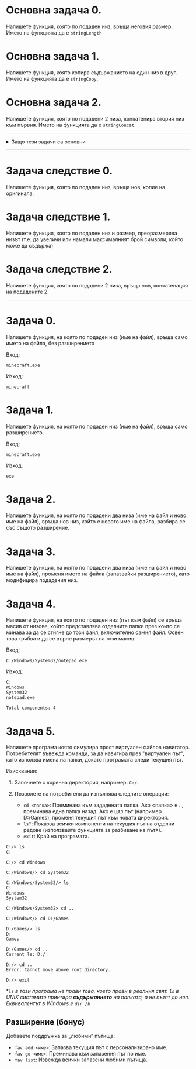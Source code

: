 # Основна задача 0.
Напишете функция, която по подаден низ, връща неговия размер. Името на функцията да е `stringLength`

# Основна задача 1.
Напишете функция, която копира съдържанието на един низ в друг. Името на функцията да е `stringCopy`.

# Основна задача 2.
Напишете функция, която по подадени 2 низа, конкатенира втория низ към първия. Името на функцията да е `stringConcat`.

---

<details>
<summary>Защо тези задачи са основни</summary>

> Тези задачи са основни, защото се намират в стандартната библиотека на С, както и в C++ библиотеката `<cstring>`
>- ``strlen(const char* str)``  
>- ``strcpy(char* destination, const char* source)``  
>- ``strcat(char* destination, const char* source)``

</details>

---

# Задача следствие 0.
Напишете функция, която по подаден низ, връща нов, копие на оригинала.

# Задача следствие 1.
Напишете функция, която по подаден низ и размер, преоразмерява низът (т.е. да увеличи или намали максималният брой символи, който може да съдържа)

# Задача следствие 2.
Напишете функция, която по подадени 2 низа, връща нов, конкатенация на подадените 2.

---

# Задача 0.
Напишете функция, на която по подаден низ (име на файл), връща само името на файла, без разширението

Вход: 
```
minecraft.exe
```
Изход: 
```
minecraft
```

# Задача 1.
Напишете функция, на която по подаден низ (име на файл), връща само разширението.

Вход:
```
minecraft.exe
```
Изход:
```
exe
```

# Задача 2.
Напишете функция, на която по подадени два низа (име на файл и  ново име на файл), връща нов низ, който е новото име на файла, разбира се със същото разширение.

# Задача 3. 
Напишете функция, на която по подадени два низа (име на файл и ново име на файл), променя името на файла (запазвайки разширението), като модифицира подадения низ.

# Задача 4.
Напишете функция, на която по подаден низ (път към файл) се връща масив от низове, който представлява отделните папки през които се минава за да се стигне до този файл, включително самия файл. Освен това трябва и да се върне размерът на този масив.

Вход:
```
C:/Windows/System32/notepad.exe
```
Изход:
```
C:
Windows
System32
notepad.exe

Total components: 4
```

# Задача 5.
Напишете програма която симулира прост виртуален файлов навигатор. Потребителят въвежда команди, за да навигира през "виртуален път", като използва имена на папки, докато програмата следи текущия път.

Изисквания:

1) Започнете с коренна директория, например: `C:/`.

2) Позволете на потребителя да изпълнява следните операции:  
    - `cd <папка>`: Преминава към зададената папка. Ако <папка> е .., преминава една папка назад. Ако е цял път (например D:/Games), променя текущия път към новата директория.  
    - `ls`*: Показва всички компоненти на текущия път на отделни редове (използвайте функцията за разбиване на пътя).  
    - `exit`: Край на програмата.

```shell
C:/> ls
C:

C:/> cd Windows

C:/Windows/> cd System32

C:/Windows/System32/> ls
C:
Windows
System32

C:/Windows/System32> cd ..

C:/Windows/> cd D:/Games

D:/Games/> ls
D:
Games

D:/Games/> cd ..
Current ls: D:/

D:/> cd ..
Error: Cannot move above root directory.

D:/> exit
```

**`ls` в тази програма не прави това, което прави в реалния свят. `ls` в UNIX системите принтира **съдържанието** на папката, а не пътят до нея. Еквивалентът в Windows е `dir /b`* 

## Разширение (бонус)
Добавете поддръжка за „любими“ пътища:
- `fav add <име>`: Запазва текущия път с персонализирано име.
- `fav go <име>`: Преминава към запазения път по име.
- `fav list`: Извежда всички запазени любими пътища.